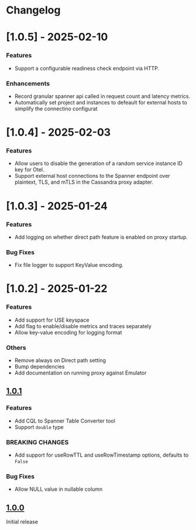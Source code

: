 # Changelog

# [1.0.5] - 2025-02-10

### Features
* Support a configurable readiness check endpoint via HTTP.

### Enhancements
* Record granular spanner api called in request count and latency metrics.
* Automatically set project and instances to defeault for external hosts to simplify the connectino configurat

# [1.0.4] - 2025-02-03

### Features
* Allow users to disable the generation of a random service instance ID key for Otel.
* Support external host connections to the Spanner endpoint over plaintext, TLS, and mTLS in the Cassandra proxy adapter.

# [1.0.3] - 2025-01-24

### Features
* Add logging on whether direct path feature is enabled on proxy startup.

### Bug Fixes
* Fix file logger to support KeyValue encoding.

# [1.0.2] - 2025-01-22

### Features
* Add support for USE keyspace
* Add flag to enable/disable metrics and traces separately
* Allow key-value encoding for logging format

### Others
* Remove always on Direct path setting
* Bump dependencies
* Add documentation on running proxy against Emulator


## [1.0.1](https://github.com/cloudspannerecosystem/cassandra-to-spanner-proxy/compare/v1.0.0...v1.0.1)

### Features
* Add CQL to Spanner Table Converter tool
* Support `double` type

### BREAKING CHANGES
* Add support for useRowTTL and useRowTimestamp options, defaults to `False`

### Bug Fixes
* Allow NULL value in nullable column


## [1.0.0](https://github.com/cloudspannerecosystem/cassandra-to-spanner-proxy/releases/tag/v1.0.0)

Initial release
